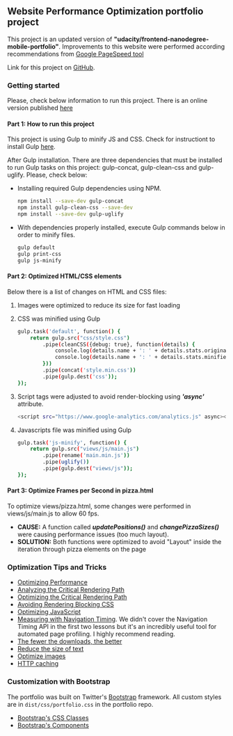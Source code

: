 ## Website Performance Optimization portfolio project

This project is an updated version of **"udacity/frontend-nanodegree-mobile-portfolio"**. Improvements to this website 
 were performed according recommendations from [Google PageSpeed tool](https://developers.google.com/speed/pagespeed/insights/)
 
Link for this project on [GitHub](https://github.com/udacity/frontend-nanodegree-mobile-portfolio).

### Getting started

Please, check below information to run this project. There is an online version published [here](https://agapito78.github.io/frontend-nanodegree-mobile-portfolio/)

#### Part 1: How to run this project

This project is using Gulp to minify JS and CSS. Check for instructiont to install Gulp [here](http://gulpjs.com/).

After Gulp installation. There are three dependencies that must be installed to run Gulp tasks on this project: gulp-concat, gulp-clean-css and gulp-uglify. Please, check below:

* Installing required Gulp dependencies using NPM.

    ```bash
    npm install --save-dev gulp-concat
    npm install gulp-clean-css --save-dev
    npm install --save-dev gulp-uglify
    ```

* With dependencies properly installed, execute Gulp commands below in order to minify files.
    ```bash
    gulp default
    gulp print-css
    gulp js-minify
    ```
#### Part 2: Optimized HTML/CSS elements

Below there is a list of changes on HTML and CSS files:

1. Images were optimized to reduce its size for fast loading
2. CSS was minified using Gulp

    ```bash
    gulp.task('default', function() {
        return gulp.src("css/style.css")
            .pipe(cleanCSS({debug: true}, function(details) {
                console.log(details.name + ': ' + details.stats.originalSize);
                console.log(details.name + ': ' + details.stats.minifiedSize);
            }))
            .pipe(concat('style.min.css'))
            .pipe(gulp.dest('css'));
    });
    ```
   

3. Script tags were adjusted to avoid render-blocking using ***'async'*** attribute.

    ```bash
    <script src="https://www.google-analytics.com/analytics.js" async></script>
     ```
  
4. Javascripts file was minified using Gulp

    ```bash
    gulp.task('js-minify', function() {
        return gulp.src("views/js/main.js")
            .pipe(rename('main.min.js'))
            .pipe(uglify())
            .pipe(gulp.dest("views/js"));
    });
    ```

#### Part 3: Optimize Frames per Second in pizza.html

To optimize views/pizza.html, some changes were performed in views/js/main.js to allow 60 fps. 

* **CAUSE:** A function called ***updatePositions()*** and ***changePizzaSizes()*** were causing performance issues (too much layout). 
* **SOLUTION:** Both functions were optimized to avoid "Layout" inside the iteration through pizza elements on the page

### Optimization Tips and Tricks
* [Optimizing Performance](https://developers.google.com/web/fundamentals/performance/ "web performance")
* [Analyzing the Critical Rendering Path](https://developers.google.com/web/fundamentals/performance/critical-rendering-path/analyzing-crp.html "analyzing crp")
* [Optimizing the Critical Rendering Path](https://developers.google.com/web/fundamentals/performance/critical-rendering-path/optimizing-critical-rendering-path.html "optimize the crp!")
* [Avoiding Rendering Blocking CSS](https://developers.google.com/web/fundamentals/performance/critical-rendering-path/render-blocking-css.html "render blocking css")
* [Optimizing JavaScript](https://developers.google.com/web/fundamentals/performance/critical-rendering-path/adding-interactivity-with-javascript.html "javascript")
* [Measuring with Navigation Timing](https://developers.google.com/web/fundamentals/performance/critical-rendering-path/measure-crp.html "nav timing api"). We didn't cover the Navigation Timing API in the first two lessons but it's an incredibly useful tool for automated page profiling. I highly recommend reading.
* <a href="https://developers.google.com/web/fundamentals/performance/optimizing-content-efficiency/eliminate-downloads.html">The fewer the downloads, the better</a>
* <a href="https://developers.google.com/web/fundamentals/performance/optimizing-content-efficiency/optimize-encoding-and-transfer.html">Reduce the size of text</a>
* <a href="https://developers.google.com/web/fundamentals/performance/optimizing-content-efficiency/image-optimization.html">Optimize images</a>
* <a href="https://developers.google.com/web/fundamentals/performance/optimizing-content-efficiency/http-caching.html">HTTP caching</a>

### Customization with Bootstrap
The portfolio was built on Twitter's <a href="http://getbootstrap.com/">Bootstrap</a> framework. All custom styles are in `dist/css/portfolio.css` in the portfolio repo.

* <a href="http://getbootstrap.com/css/">Bootstrap's CSS Classes</a>
* <a href="http://getbootstrap.com/components/">Bootstrap's Components</a>
